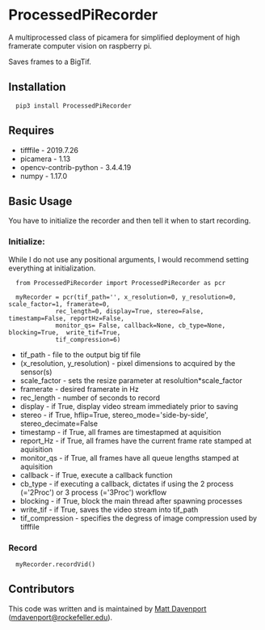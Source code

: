 # ProcessedPiRecorder
A multiprocessed class of picamera for simplified deployment of high framerate computer vision on raspberry pi. 

Saves frames to a BigTif.

## Installation

      pip3 install ProcessedPiRecorder

## Requires

* tifffile        - 2019.7.26    
* picamera        - 1.13         
* opencv-contrib-python - 3.4.4.19     
* numpy           - 1.17.0  

## Basic Usage
You have to initialize the recorder and then tell it when to start recording. 
### Initialize:

While I do not use any positional arguments, I would recommend setting everything at initialization.

      from ProcessedPiRecorder import ProcessedPiRecorder as pcr

      myRecorder = pcr(tif_path='', x_resolution=0, y_resolution=0, scale_factor=1, framerate=0, 
                 rec_length=0, display=True, stereo=False, timestamp=False, reportHz=False,
                 monitor_qs= False, callback=None, cb_type=None, blocking=True,  write_tif=True,
                 tif_compression=6)
                                       
* tif_path - file to the output big tif file
* (x_resolution, y_resolution) - pixel dimensions to acquired by the sensor(s)
* scale_factor - sets the resize parameter at resolultion*scale_factor
* framerate - desired framerate in Hz
* rec_length - number of seconds to record
* display - if True, display video stream immediately prior to saving
* stereo - if True, hflip=True, stereo_mode='side-by-side', stereo_decimate=False
* timestamp - if True, all frames are timestapmed at aquisition
* report_Hz - if True, all frames have the current frame rate stamped at aquisition
* monitor_qs - if True, all frames have all queue lengths stamped at aquisition
* callback - if True, execute a callback function
* cb_type - if executing a callback, dictates if using the 2 process (='2Proc') or 3 process (='3Proc') workflow
* blocking - if True, block the main thread after spawning processes
* write_tif - if True, saves the video stream into tif_path
* tif_compression - specifies the degress of image compression used by tifffile

### Record

      myRecorder.recordVid()

## Contributors
This code was written and is maintained by [Matt Davenport](https://github.com/mattisabrat) (mdavenport@rockefeller.edu).
